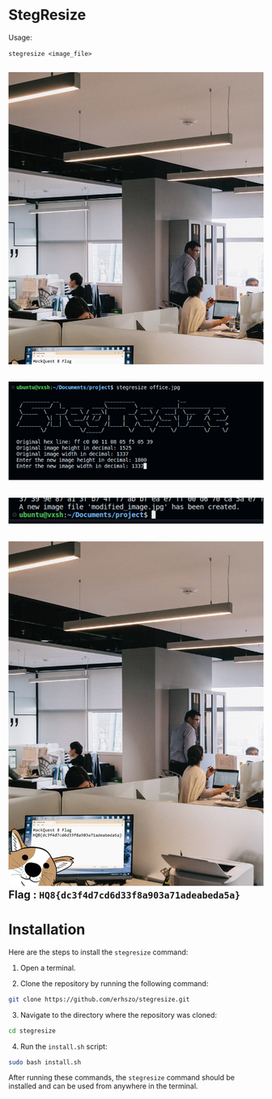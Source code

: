 # StegResize

Usage:

`stegresize <image_file>`

## ![og](/example/office.jpg "Orginal Image")

## ![usage](/example/usage.png "Usage")

## ![success](/example/success.png "Script Completion Successful")

![final](/example/final.jpg "Final Image")
Flag : `HQ8{dc3f4d7cd6d33f8a903a71adeabeda5a}`
---

# Installation

Here are the steps to install the `stegresize` command:

1. Open a terminal.

2. Clone the repository by running the following command:

```bash
git clone https://github.com/erhszo/stegresize.git
```

3. Navigate to the directory where the repository was cloned:

```bash
cd stegresize
```

4. Run the `install.sh` script:

```bash
sudo bash install.sh
```

After running these commands, the `stegresize` command should be installed and can be used from anywhere in the terminal.

